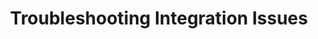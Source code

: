 ---
title: Troubleshooting Integration Issues
keywords: troubleshooting, integration, trouble, issue, help, database integration, saas integration
permalink: /troubleshooting/integrations/

summary: "Having trouble connecting your database or SaaS integration? Investigating a data discrepancy? Here you'll find resources for some of the most common causes of connection troubles and data discrepancies related to integrations."

layout: general
toc: false
feedback: false

intro: |
  {{ page.summary }}

sections:
  - title: "Common integration issues"
    anchor: "common-integration-issues"
    content: |
      {% assign sorted-docs = site.troubleshooting | sort_natural:'title' %}

      {% for page in sorted-docs %}
      {% if page.type contains "all-integrations" %}
      <span class="h4">
      <a href="{{ page.url | prepend: site.baseurl }}">{{ page.title }}</a>
      </span>
      {{ page.summary }}
      {% endif %}
      {% endfor %}

  - title: "Database integration issues"
    anchor: "database-integration-issues"
    content: |
      {% for page in sorted-docs %}
      {% if page.type contains "database-integration" %}
      <span class="h4">
      <a href="{{ page.url | prepend: site.baseurl }}">{{ page.title }}</a>
      </span>
      {{ page.summary }}
      {% endif %}
      {% endfor %}

  - title: "SaaS integration issues"
    anchor: "saas-integration-issues"
    content: |
      {% for page in sorted-docs %}
      {% if page.type contains "saas-integration" %}
      <span class="h4">
      <a href="{{ page.url | prepend: site.baseurl }}">{{ page.title }}</a>
      </span>
      {{ page.summary }}
      {% endif %}
      {% endfor %}
---